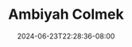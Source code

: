 --- 
title: "Ambiyah Colmek"
description: "  bokep Ambiyah Colmek full   new"
date: 2024-06-23T22:28:36-08:00
file_code: "gv1xllta2frl"
draft: false
cover: "nznpqqpm416xskn3.jpg"
tags: ["Ambiyah", "Colmek", "bokep-indo", "bokep-viral", "bokep-ig"]
length: 200
fld_id: "1235315"
foldername: "Ambiyah"
categories: ["Ambiyah"]
views: 62
---